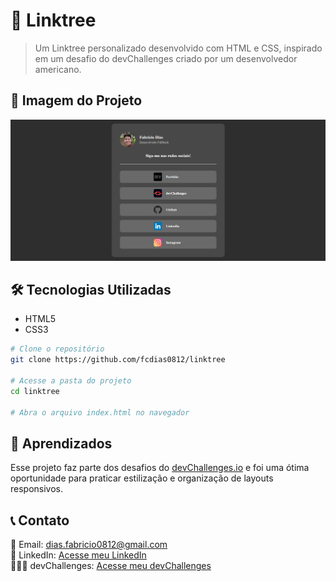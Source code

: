 # 🔗 Linktree  

> Um Linktree personalizado desenvolvido com HTML e CSS, inspirado em um desafio do devChallenges criado por um desenvolvedor americano.  

## 📸 Imagem do Projeto  
![Linktree](design.png)  

## 🛠️ Tecnologias Utilizadas  
- HTML5  
- CSS3  

```bash
# Clone o repositório
git clone https://github.com/fcdias0812/linktree

# Acesse a pasta do projeto
cd linktree

# Abra o arquivo index.html no navegador
```

## 🎯 Aprendizados  
Esse projeto faz parte dos desafios do [devChallenges.io](https://devchallenges.io/) e foi uma ótima oportunidade para praticar estilização e organização de layouts responsivos.  

## 📞 Contato  
📧 Email: dias.fabricio0812@gmail.com  
💼 LinkedIn: [Acesse meu LinkedIn](https://www.linkedin.com/in/fcdias0812/)  
👨🏻‍💻 devChallenges: [Acesse meu devChallenges](https://devchallenges.io/profile/ddc059be-9eb4-40fb-b8cd-6f8dcd32b468)  
